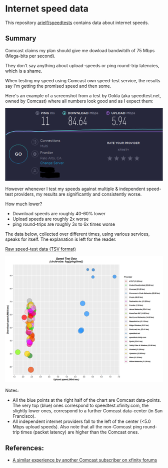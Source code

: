 # Internet speed data

This repository [arielf/speedtests](git://github.com/arielf/speedtests) contains data about internet speeds.


## Summary

Comcast claims my plan should give me dowload bandwitdh of 75 Mbps (Mega-bits per second).

They don't say anything about upload-speeds or ping round-trip latencies, which is a shame.

When testing my speed using Comcast own speed-test service, the results say I'm getting the promised speed and then some.

Here's an example of a screenshot from a test by Ookla (aka speedtest.net, owned by Comcast) where all numbers look good and as I expect them:

![Ookla speed test 2020-01-26](Ookla-2020-01-26.png) 

However whenever I test my speeds against multiple & independent speed-test providers, my results are significantly and consistently worse.

How much lower?

- Download speeds are roughly 40-60% lower
- Upload speeds are roughly 2x worse
- ping round-trips are roughly 3x to 6x times worse

The data below, collected over different times, using various services, speaks for itself. The explanation is left for the reader.

[Raw speed-test data (TSV format)](speedtests.tsv)

![Chart of speed-tests](speedtests.png)

Notes:

- All the blue points at the right half of the chart are Comcast data-points. The very top (blue) ones correspond to speedtest.xfinity.com, the slightly lower ones, correspond to a further Comcast data-center (in San Francisco).
- All independent internet providers fall to the left of the center (<5.0 Mbps upload speeds). Also note that all the non-Comcast ping round-trip times (packet latency) are higher than the Comcast ones.

## References:

- [A similar experience by another Comcast subscriber on xfinity forums](https://forums.xfinity.com/t5/Your-Home-Network/Proof-Comcast-Throttling-Internet-Speeds/td-p/3056103)



